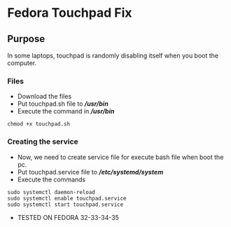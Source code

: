 # Fedora Touchpad Fix

## Purpose
In some laptops, touchpad is randomly disabling itself when you boot the computer.

### Files

* Download the files
* Put touchpad.sh file to ***/usr/bin*** 
* Execute the command in ***/usr/bin***
```
chmod +x touchpad.sh
```
### Creating the service

* Now, we need to create service file for execute bash file when boot the pc.
* Put touchpad.service file to ***/etc/systemd/system***
* Execute the commands 
```
sudo systemctl daemon-reload
sudo systemctl enable touchpad.service
sudo systemctl start touchpad.service
```

* TESTED ON FEDORA 32-33-34-35
